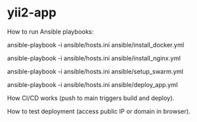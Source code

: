 # yii2-app
How to run Ansible playbooks:

  ansible-playbook -i ansible/hosts.ini ansible/install_docker.yml

  ansible-playbook -i ansible/hosts.ini ansible/install_nginx.yml

  ansible-playbook -i ansible/hosts.ini ansible/setup_swarm.yml

  ansible-playbook -i ansible/hosts.ini ansible/deploy_app.yml

How CI/CD works (push to main triggers build and deploy).

How to test deployment (access public IP or domain in browser).
